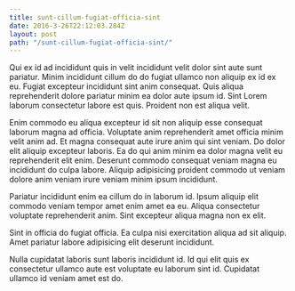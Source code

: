 ```yaml
---
title: sunt-cillum-fugiat-officia-sint
date: 2016-3-26T22:12:03.284Z
layout: post
path: "/sunt-cillum-fugiat-officia-sint/"
---
```


Qui ex id ad incididunt quis in velit incididunt velit dolor sint aute sunt pariatur. Minim incididunt cillum do do fugiat ullamco non aliquip ex id ex eu. Fugiat excepteur incididunt sint anim consequat. Quis aliqua reprehenderit dolore pariatur minim ea dolor aute ipsum id. Sint Lorem laborum consectetur labore est quis. Proident non est aliqua velit.

Enim commodo eu aliqua excepteur id sit non aliquip esse consequat laborum magna ad officia. Voluptate anim reprehenderit amet officia minim velit anim ad. Et magna consequat aute irure anim qui sint veniam. Do dolor elit aliquip excepteur laboris. Ea do qui anim minim ea dolor magna velit eu reprehenderit elit enim. Deserunt commodo consequat veniam magna eu incididunt do culpa labore. Aliquip adipisicing proident commodo ut veniam dolore anim veniam irure veniam minim ipsum incididunt.

Pariatur incididunt enim ea cillum do in laborum id. Ipsum aliquip elit commodo veniam tempor amet enim amet ea eu. Aliqua consectetur voluptate reprehenderit anim. Sint excepteur aliqua magna non ex elit.

Sint in officia do fugiat officia. Ea culpa nisi exercitation aliqua ad sit aliquip. Amet pariatur labore adipisicing elit deserunt incididunt.

Nulla cupidatat laboris sunt laboris incididunt id. Id qui elit quis ex consectetur ullamco aute est voluptate eu laborum sint id. Cupidatat ullamco id veniam amet est do.